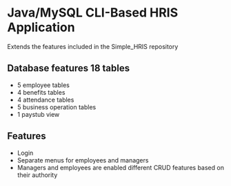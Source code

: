 # Java/MySQL CLI-Based HRIS Application

Extends the features included in the Simple_HRIS repository

## Database features 18 tables
- 5 employee tables
- 4 benefits tables
- 4 attendance tables
- 5 business operation tables
- 1 paystub view

## Features
- Login
- Separate menus for employees and managers
- Managers and employees are enabled different CRUD features based on their authority
 
